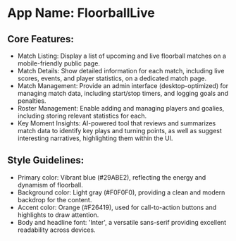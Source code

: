 # **App Name**: FloorballLive

## Core Features:

- Match Listing: Display a list of upcoming and live floorball matches on a mobile-friendly public page.
- Match Details: Show detailed information for each match, including live scores, events, and player statistics, on a dedicated match page.
- Match Management: Provide an admin interface (desktop-optimized) for managing match data, including start/stop timers, and logging goals and penalties.
- Roster Management: Enable adding and managing players and goalies, including storing relevant statistics for each.
- Key Moment Insights: AI-powered tool that reviews and summarizes match data to identify key plays and turning points, as well as suggest interesting narratives, highlighting them within the UI.

## Style Guidelines:

- Primary color: Vibrant blue (#29ABE2), reflecting the energy and dynamism of floorball.
- Background color: Light gray (#F0F0F0), providing a clean and modern backdrop for the content.
- Accent color: Orange (#F26419), used for call-to-action buttons and highlights to draw attention.
- Body and headline font: 'Inter', a versatile sans-serif providing excellent readability across devices. 